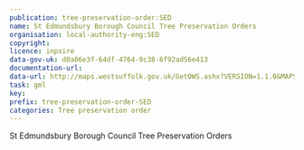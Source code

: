 ```yaml
---
publication: tree-preservation-order:SED
name: St Edmundsbury Borough Council Tree Preservation Orders
organisation: local-authority-eng:SED
copyright: 
licence: inpsire
data-gov-uk: d0a06e3f-64df-4764-9c38-6f92ad56e413
documentation-url: 
data-url: http://maps.westsuffolk.gov.uk/GetOWS.ashx?VERSION=1.1.0&MAPSOURCE=WestSuffolk/INSPIRE&REQUEST=GetFeature&SERVICE=WFS&typename=tpo&outputFormat=GML2
task: gml
key: 
prefix: tree-preservation-order-SED
categories: Tree preservation order
---
```


St Edmundsbury Borough Council Tree Preservation Orders
